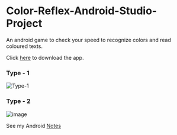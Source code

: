 # Color-Reflex-Android-Studio-Project
An android game to check your speed to recognize colors and read coloured texts.

Click [here](https://github.com/ABD-01/Color-Reflex-Android-Studio-Project/raw/master/ColorReflexer.apk) to download the app.

### Type - 1
![Type-1](https://user-images.githubusercontent.com/63636498/91882240-4ed92e80-eca0-11ea-83b6-8a2a1d58f0f3.png)
### Type - 2
![image](https://user-images.githubusercontent.com/63636498/91882331-6b756680-eca0-11ea-87ee-f830512a83e5.png)

See my Android [Notes](https://github.com/ABD-01/Android_TCP_Client_Application/blob/master/Notes.md)
